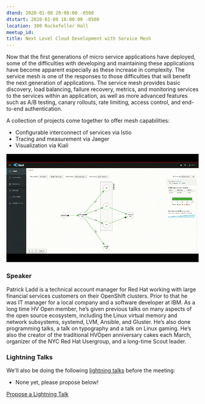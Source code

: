 ```yaml
---
dtend: 2020-01-08 20:00:00 -0500
dtstart: 2020-01-08 18:00:00 -0500
location: 300 Rockefeller Hall
meetup_id:
title: Next Level Cloud Development with Service Mesh
---
```

Now that the first generations of micro service applications have deployed, some of the difficulties with developing and maintaining these applications have become apparent especially as these increase in complexity.  The service mesh is one of the responses to those difficulties that will benefit the next generation of applications.  The service mesh provides basic discovery, load balancing, failure recovery, metrics, and monitoring services to the services within an application, as well as more advanced features such as A/B testing, canary rollouts, rate limiting, access control, and end-to-end authentication.

A collection of projects come together to offer mesh capabilities:
* Configurable interconnect of services via Istio
* Tracing and measurement via Jaeger
* Visualization via Kiali

![Istio](/images/talks/istio.gif)

### Speaker ###
Patrick Ladd is a technical account manager for Red Hat working with large financial services customers on their OpenShift clusters.  Prior to that he was IT manager for a local company and a software developer at IBM.
As a long time HV Open member, he’s given previous talks on many aspects of the open source ecosystem, including the Linux virtual memory and network subsystems, systemd, LVM, Ansible, and Gluster. He’s also done programming talks, a talk on typography and a talk on Linux gaming.
He’s also the creator of the traditional HVOpen anniversary cakes each March, organizer of the NYC Red Hat Usergroup, and a long-time Scout leader.

### Lightning Talks ###

We'll also be doing the
following [lightning talks](/lightning-talks.html) before the meeting:

* None yet, please propose below!


<a class="btn btn-default btn-hvopen"
  href="mailto:sean@dague.net?cc=matthias.a.johnson@gmail.com&subject=HV%20Open%20Lightning%20Talk%20Submission"
  role="button">Propose
  a Lightning Talk</a>
